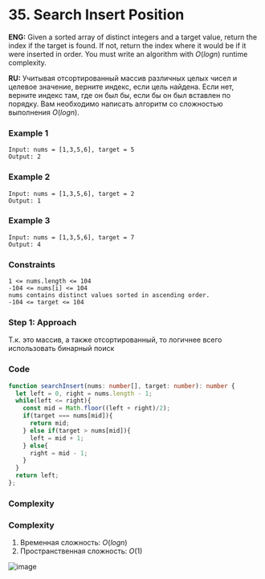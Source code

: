 # 35. Search Insert Position

**ENG:** Given a sorted array of distinct integers and a target value, return the index if the target is found. If not, return the index where it would be if it were inserted in order.
You must write an algorithm with $O(log n)$ runtime complexity.

**RU:** Учитывая отсортированный массив различных целых чисел и целевое значение, верните индекс, если цель найдена. Если нет, верните индекс там, где он был бы, если бы он был вставлен по порядку. Вам необходимо написать алгоритм со сложностью выполнения $O(log n)$.

### Example 1
```
Input: nums = [1,3,5,6], target = 5
Output: 2
```
### Example 2
```
Input: nums = [1,3,5,6], target = 2
Output: 1
```
### Example 3
```
Input: nums = [1,3,5,6], target = 7
Output: 4
```

### Constraints
```
1 <= nums.length <= 104
-104 <= nums[i] <= 104
nums contains distinct values sorted in ascending order.
-104 <= target <= 104
```
### Step 1: Approach
Т.к. это массив, а также отсортированный, то логичнее всего использовать бинарный поиск

### Code
```ts
function searchInsert(nums: number[], target: number): number {
  let left = 0, right = nums.length - 1;
  while(left <= right){
    const mid = Math.floor((left + right)/2);
    if(target === nums[mid]){
      return mid;
    } else if(target > nums[mid]){
      left = mid + 1;
    } else{
      right = mid - 1;
    }
  }
  return left;  
};
```
### Complexity
### Complexity
1. Временная сложность: $O(log n)$
2. Пространственная сложность: $O(1)$

![image](https://github.com/shkvik/leet-code/assets/75574213/0da409a5-123b-4c8d-830e-bf03aef39e44)

